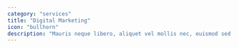 ```yaml
---
category: "services"
title: "Digital Marketing"
icon: "bullhorn"
description: "Mauris neque libero, aliquet vel mollis nec, euismod sed tellus. Mauris convallis dictum elit id volutpat."
---
```

